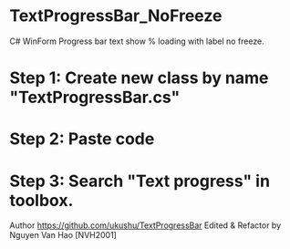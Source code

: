 # TextProgressBar_NoFreeze
C# WinForm Progress bar text show % loading with label no freeze.

# Step 1: Create new class by name "TextProgressBar.cs"
# Step 2: Paste code
# Step 3: Search "Text progress" in toolbox.

Author https://github.com/ukushu/TextProgressBar
Edited & Refactor by Nguyen Van Hao [NVH2001]
